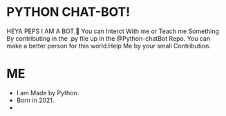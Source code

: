 # PYTHON CHAT-BOT!


HEYA PEPS I AM A BOT.🤖 You can Interct With me or Teach me Something By contributing in the .py file up in the @Python-chatBot Repo. You can make a better person for this world.Help Me by your small Contribution.

# ME
- I am Made by Python.
- Born in 2021.
- 




